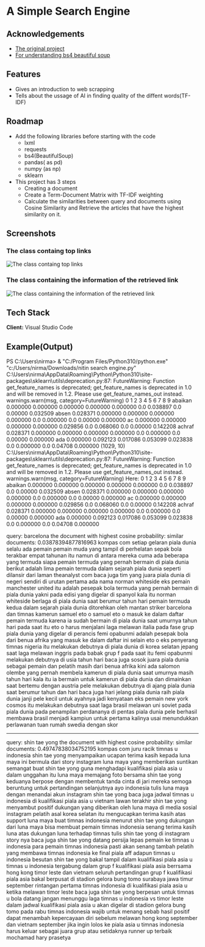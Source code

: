 
# A Simple Search Engine




## Acknowledgements

 - [The original project ](https://towardsdatascience.com/create-a-simple-search-engine-using-python-412587619ff5)
 - [ For understanding bs4 beautiful soup ](https://youtu.be/uufDGjTuq34)


## Features

- Gives an introduction to web scrapping 
- Tells about the ussage of AI in finding quality of the diffent words(TF-IDF)



## Roadmap

- Add the following libraries before starting with the code
    - lxml
    - requests
    - bs4(BeautifulSoup)
    - pandas( as pd)
    - numpy (as np)
    - sklearn
- This project has 3 steps
    - Creating a document
    - Create a Term-Document Matrix with TF-IDF weighting
    - Calculate the similarities between query and documents using Cosine Similarity and Retrieve the articles that have the highest similarity on it.


## Screenshots

### The class containg top links
![The class containg top links](https://miro.medium.com/max/1280/1*bGT4ejp_f_-7saaCtlWPCA.png)


### The class containing the information of the retrieved link

![The class containing the information of the retrieved link](https://miro.medium.com/max/1279/1*GJAP0mHFXc4JRG4Nn0gd6A.png)


## Tech Stack

**Client:** Visual Studio Code



## Example(Output)

PS C:\Users\nirma> & "C:/Program Files/Python310/python.exe" "c:/Users/nirma/Downloads/nitin search engine.py"
C:\Users\nirma\AppData\Roaming\Python\Python310\site-packages\sklearn\utils\deprecation.py:87: FutureWarning: Function get_feature_names is deprecated; get_feature_names is deprecated in 1.0 and will be removed in 1.2. Please use get_feature_names_out instead.
  warnings.warn(msg, category=FutureWarning)
                0         1         2         3         4    5         6    7        8         9
abaikan  0.000000  0.000000  0.000000  0.000000  0.000000  0.0  0.038897  0.0  0.00000  0.032509
absen    0.028371  0.000000  0.000000  0.000000  0.000000  0.0  0.000000  0.0  0.00000  0.000000
ac       0.000000  0.000000  0.000000  0.000000  0.029856  0.0  0.068060  0.0  0.00000  0.142208
achraf   0.028371  0.000000  0.000000  0.000000  0.000000  0.0  0.000000  0.0  0.00000  0.000000
ada      0.000000  0.092123  0.017086  0.053099  0.023838  0.0  0.000000  0.0  0.04708  0.000000
(1029, 10)
C:\Users\nirma\AppData\Roaming\Python\Python310\site-packages\sklearn\utils\deprecation.py:87: FutureWarning: Function get_feature_names is deprecated; get_feature_names is deprecated in 1.0 and will be removed in 1.2. Please use get_feature_names_out instead.
  warnings.warn(msg, category=FutureWarning)
Here:                          0         1         2         3         4    5         6    7        8         9
abaikan  0.000000  0.000000  0.000000  0.000000  0.000000  0.0  0.038897  0.0  0.00000  0.032509
absen    0.028371  0.000000  0.000000  0.000000  0.000000  0.0  0.000000  0.0  0.00000  0.000000
ac       0.000000  0.000000  0.000000  0.000000  0.029856  0.0  0.068060  0.0  0.00000  0.142208
achraf   0.028371  0.000000  0.000000  0.000000  0.000000  0.0  0.000000  0.0  0.00000  0.000000
ada      0.000000  0.092123  0.017086  0.053099  0.023838  0.0  0.000000  0.0  0.04708  0.000000

query: barcelona
the document with highest cosine probability:
similar documents: 0.03878394877816963
kompas com setiap gelaran piala dunia selalu ada pemain pemain muda yang tampil di perhelatan sepak bola terakbar empat tahunan itu namun di antara mereka cuma ada beberapa yang termuda siapa pemain termuda yang pernah bermain di piala dunia berikut adalah lima pemain termuda dalam sejarah piala dunia seperti dilansir dari laman theanalyst com baca juga tim yang juara piala dunia di negeri sendiri di urutan pertama ada nama norman whiteside eks pemain manchester united itu adalah pesepak bola termuda yang pernah bermain di piala dunia yakni pada edisi yang digelar di spanyol kala itu norman whiteside berlaga di piala dunia saat berumur tahun hari pemain termuda kedua dalam sejarah piala dunia ditorehkan oleh mantan striker barcelona dan timnas kamerun samuel eto o samuel eto o masuk ke dalam daftar pemain termuda karena ia sudah bermain di piala dunia saat umurnya tahun hari pada saat itu eto o harus menjalani laga melawan italia pada fase grup piala dunia yang digelar di perancis femi opabunmi adalah pesepak bola dari benua afrika yang masuk ke dalam daftar ini selain eto o 
eks penyerang timnas nigeria itu melakukan debutnya di piala dunia di korea selatan jepang saat laga melawan inggris pada babak grup f pada saat itu femi opabunmi melakukan debutnya 
di usia tahun hari baca juga sosok juara piala dunia sebagai pemain dan pelatih masih dari benua afrika kini ada salomon olembe yang pernah membela kamerun di piala dunia saat umurnya masih tahun hari kala itu ia bermain untuk kamerun di piala dunia dan dimainkan saat bertemu dengan austria pele melakukan debutnya di ajang piala dunia saat berumur tahun dan hari baca juga hari jelang piala dunia raih piala dunia janji pele kecil untuk ayahnya jadi kenyataan eks pemain new york cosmos itu melakukan debutnya saat laga brasil melawan uni soviet pada piala dunia pada penampilan perdananya di pentas piala dunia pele berhasil membawa brasil menjadi kampiun untuk pertama kalinya usai menundukkan perlawanan tuan rumah swedia dengan skor

----------------------------------------------------------------------------------------------------
query: shin tae yong
the document with highest cosine probability:
similar documents: 0.49747838034752195
 kompas com juru racik timnas u indonesia shin tae yong menyampaikan ucapan terima kasih kepada luna maya ini bermula dari story instagram luna maya yang memberikan suntikan semangat buat shin tae yong guna menghadapi kualifikasi piala asia u dalam unggahan itu luna maya memajang foto bersama shin tae yong keduanya berpose dengan membentuk tanda cinta di jari mereka semoga beruntung untuk pertandingan selanjutnya ayo indonesia tulis luna maya dengan menandai akun instagram shin tae yong baca juga jadwal timnas u indonesia di kualifikasi piala asia u vietnam lawan terakhir shin tae yong menyambut positif dukungan yang diberikan oleh luna maya di media sosial instagram pelatih asal korea selatan itu mengucapkan terima kasih atas support luna maya buat timnas indonesia menurut shin tae yong dukungan dari luna maya bisa membuat pemain timnas indonesia senang terima kasih luna atas dukungan luna terhadap timnas tulis shin tae yong di instagram story nya baca juga shin tae yong datang persija lepas pemain ke timnas u indonesia para pemain timnas indonesia pasti akan senang tambah pelatih yang membawa timnas indonesia ke final piala aff adapun timnas u indonesia besutan shin tae yong bakal tampil dalam kualifikasi piala asia u timnas u indonesia tergabung dalam grup f kualifikasi piala asia berrsama hong kong timor leste dan vietnam seluruh pertandingan grup f kualifikasi piala asia bakal berpusat di stadion gelora bung tomo surabaya jawa 
timur september rintangan pertama timnas indonesia di kualifikasi piala asia u ketika melawan timor leste baca juga shin tae yong berpesan untuk timnas u bola datang jangan menunggu 
laga timnas u indonesia vs timor leste dalam jadwal kualifikasi piala asia u akan digelar di stadion gelora bung tomo pada rabu timnas indonesia wajib untuk menang sebab hasil positif dapat menambah kepercayaan diri sebelum melawan hong kong september dan vietnam september jika ingin lolos ke piala asia u timnas indonesia harus keluar sebagai juara grup atau setidaknya runner up terbaik mochamad hary prasetya


